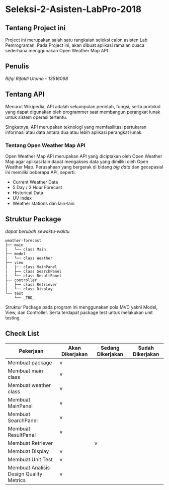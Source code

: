 # Seleksi-2-Asisten-LabPro-2018

## Tentang Project ini

Project ini merupakan salah satu rangkaian seleksi calon asisten Lab Pemrograman. Pada Project ini, akan dibuat aplikasi ramalan cuaca sederhana menggunakan Open Weather Map API.

## Penulis

*Rifqi Rifaldi Utomo - 13516098*

## Tentang API

Menurut Wikipedia, API adalah sekumpulan perintah, fungsi, serta protokol yang dapat digunakan oleh programmer saat membangun perangkat lunak untuk sistem operasi tertentu.

Singkatnya, API merupakan teknologi yang memfasilitasi pertukaran informasi atau data antara dua atau lebih aplikasi perangkat lunak.

### Tentang Open Weather Map API

Open Weather Map API merupakan API yang diciptakan oleh Open Weather Map agar aplikasi lain dapat mengakses data yang dimiliki oleh Open Weather Map. Perusahaan yang bergerak di bidang _big data_ dan geospasial ini memiliki beberapa API, seperti:
- Current Weather Data
- 5 Day / 3 Hour Forecast
- Historical Data
- UV Index
- Weather stations
dan lain-lain


## Struktur Package

_dapat berubah sewaktu-waktu_

```
weather-forecast
├── main
|   └── class Main
├── model
|   └── class Weather
├── view
|   ├── class MainPanel
|   ├── class SearchPanel
|   └── class ResultPanel
├── controller
|   ├── class Retriever
|   └── class Display
└── test
    └── _TBD_
```

Struktur Package pada program ini menggunakan pola MVC yakni Model, View, dan Controller. Serta terdapat package test untuk melakukan unit testing.

## Check List

| Pekerjaan | Akan Dikerjakan | Sedang Dikerjakan | Sudah Dikerjakan |
| --- | --- | --- | --- |
| Membuat package | v | | | 
| Membuat main class | v | | | 
| Membuat weather class | v | | | 
| Membuat MainPanel | v | | | 
| Membuat SearchPanel | v | | | 
| Membuat ResultPanel | v | | | 
| Membuat Retriever | | v | |
| Membuat Display | v | | |
| Membuat Unit Test | v | | |
| Membuat Analisis Design Quality Metrics | v | | |